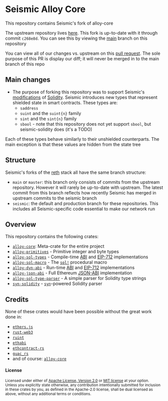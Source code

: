 # Seismic Alloy Core

This repository contains Seismic's fork of alloy-core

The upstream repository lives [here](https://github.com/alloy-rs/alloy-core). This fork is up-to-date with it through commit `c268e8d`. You can see this by viewing the [main](https://github.com/SeismicSystems/seismic-alloy-core/tree/main) branch on this repository

You can view all of our changes vs. upstream on this [pull request](https://github.com/SeismicSystems/seismic-alloy-core/pull/30). The sole purpose of this PR is display our diff; it will never be merged in to the main branch of this repo

## Main changes
- The purpose of forking this repository was to support Seismic's [modifications](https://github.com/SeismicSystems/seismic-solidity) of [Solidity](https://github.com/ethereum/solidity). Seismic introduces new types that represent shielded state in smart contracts. These types are:
    - `saddress`
    - `suint` and the `suint{n}` family
    - `sint` and the `sint{n}` family
    - `sbool` - note that this repository does not yet support `sbool`, but seismic-solidity does (it's a TODO)

Each of these types behave similarly to their unshielded counterparts. The main exception is that these values are hidden from the state tree

## Structure

Seismic's forks of the [reth](https://github.com/paradigmxyz/reth) stack all have the same branch structure:
- `main` or `master`: this branch only consists of commits from the upstream repository. However it will rarely be up-to-date with upstream. The latest commit from this branch reflects how recently Seismic has merged in upstream commits to the seismic branch
- `seismic`: the default and production branch for these repositories. This includes all Seismic-specific code essential to make our network run

## Overview

This repository contains the following crates:

- [`alloy-core`]: Meta-crate for the entire project
- [`alloy-primitives`] - Primitive integer and byte types
- [`alloy-sol-types`] - Compile-time [ABI] and [EIP-712] implementations
- [`alloy-sol-macro`] - The [`sol!`] procedural macro
- [`alloy-dyn-abi`] - Run-time [ABI] and [EIP-712] implementations
- [`alloy-json-abi`] - Full Ethereum [JSON-ABI] implementation
- [`alloy-sol-type-parser`] - A simple parser for Solidity type strings
- [`syn-solidity`] - [`syn`]-powered Solidity parser

[`alloy-core`]: https://github.com/SeismicSystems/alloy-core/tree/seismic/crates/core
[`alloy-primitives`]: https://github.com/SeismicSystems/alloy-core/tree/seismic/crates/primitives
[`alloy-sol-types`]: https://github.com/SeismicSystems/alloy-core/tree/seismic/crates/sol-types
[`alloy-sol-macro`]: https://github.com/SeismicSystems/alloy-core/tree/seismic/crates/sol-macro
[`alloy-dyn-abi`]: https://github.com/SeismicSystems/alloy-core/tree/seismic/crates/dyn-abi
[`alloy-json-abi`]: https://github.com/SeismicSystems/alloy-core/tree/seismic/crates/json-abi
[`alloy-sol-type-parser`]: https://github.com/SeismicSystems/alloy-core/tree/seismic/crates/sol-type-parser
[`syn-solidity`]: https://github.com/SeismicSystems/alloy-core/tree/seismic/crates/syn-solidity
[JSON-ABI]: https://docs.soliditylang.org/en/latest/abi-spec.html#json
[ABI]: https://docs.soliditylang.org/en/latest/abi-spec.html
[EIP-712]: https://eips.ethereum.org/EIPS/eip-712
[`sol!`]: https://docs.rs/alloy-sol-macro/latest/alloy_sol_macro/macro.sol.html
[`syn`]: https://github.com/dtolnay/syn

## Credits

None of these crates would have been possible without the great work done in:

- [`ethers.js`](https://github.com/ethers-io/ethers.js/)
- [`rust-web3`](https://github.com/tomusdrw/rust-web3/)
- [`ruint`](https://github.com/recmo/uint)
- [`ethabi`](https://github.com/rust-ethereum/ethabi)
- [`ethcontract-rs`](https://github.com/gnosis/ethcontract-rs/)
- [`guac_rs`](https://github.com/althea-net/guac_rs/)
- and of course: [`alloy-core`](https://github.com/alloy-rs/alloy-core/)

#### License

<sup>
Licensed under either of <a href="LICENSE-APACHE">Apache License, Version
2.0</a> or <a href="LICENSE-MIT">MIT license</a> at your option.
</sup>

<br>

<sub>
Unless you explicitly state otherwise, any contribution intentionally submitted
for inclusion in these crates by you, as defined in the Apache-2.0 license,
shall be dual licensed as above, without any additional terms or conditions.
</sub>
